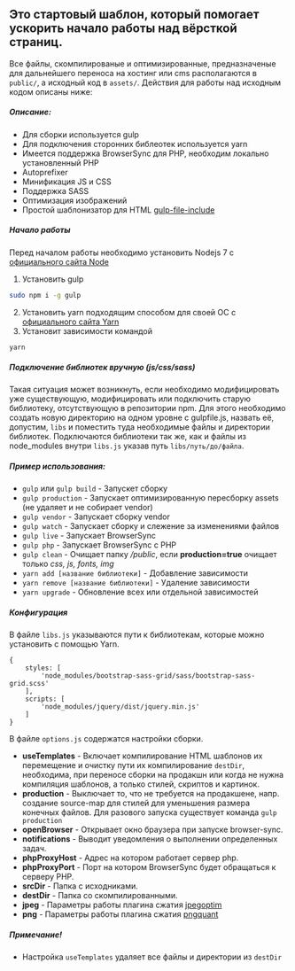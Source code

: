 Это стартовый шаблон, который помогает ускорить начало работы над вёрсткой страниц.
---
Все файлы, скомпилированые и оптимизированные, предназначеные для дальнейшего переноса на хостинг или cms располагаются в `public/`,
а исходный код в `assets/`. Действия для работы над исходным кодом описаны ниже:

##### Описание:
* Для сборки используется gulp
* Для подключения сторонних библеотек используется yarn
* Имеется поддержка BrowserSync для PHP, необходим локально установленный PHP
* Autoprefixer
* Минификация JS и CSS
* Поддержка SASS
* Оптимизация изображений
* Простой шаблонизатор для HTML [gulp-file-include](https://www.npmjs.com/package/gulp-file-include)

##### Начало работы
Перед началом работы необходимо установить Nodejs 7 с [официального сайта Node](https://nodejs.org/en/download/)
1. Установить gulp
```bash
sudo npm i -g gulp
```
2. Установить yarn подходящим способом для своей ОС с [официального сайта Yarn](https://yarnpkg.com/en/docs/install)
3. Установит зависимости командой
```bash
yarn
```

##### Подключение библиотек вручную (js/css/sass)
Такая ситуация может возникнуть, если необходимо модифицировать уже существующую, модифицировать или подключить старую библиотеку, отсутствующую в репозитории npm.
Для этого необходимо создать новую директорию на одном уровне с gulpfile.js, назвать её, допустим, `libs` и поместить туда необходимые файлы и директории библиотек. Подключаются библиотеки так же, как и файлы из node_modules внутри `libs.js` указав путь `libs/путь/до/файла`.

##### Пример использования:
* `gulp` или `gulp build` - Запускет сборку
* `gulp production` - Запускает оптимизированную пересборку assets (не удаляет и не собирает vendor)
* `gulp vendor` - Запускает сборку vendor
* `gulp watch` - Запускает сборку и слежение за изменениями файлов
* `gulp live` - Запускает BrowserSync
* `gulp php` - Запускает BrowserSync с PHP
* `gulp clean` - Очищает папку */public*, если **production=true** очищает только *css, js, fonts, img*
* `yarn add [название библиотеки]` - Добавление зависимости
* `yarn remove [название библиотеки]` - Удаление зависимости
* `yarn upgrade` - Обновление всех или отдельной зависимостей

##### Конфигурация
В файле `libs.js` указываются пути к библиотекам, которые можно установить с помощью Yarn.

```text
{
    styles: [
        'node_modules/bootstrap-sass-grid/sass/bootstrap-sass-grid.scss'
    ],
    scripts: [
        'node_modules/jquery/dist/jquery.min.js'
    ]
}
```

В файле `options.js` содержатся настройки сборки.
* **useTemplates** - Включает компилирование HTML шаблонов их перемещение и очистку пути их компилирование `destDir`, необходима, при переносе сборки на продакшн или когда не нужна компиляция шаблонов, а только стилей, скриптов и картинок.
* **production** - Выключает то, что не требуется на продакшене, напр. создание source-map для стилей для уменьшения размера конечных файлов. Для разового запуска существует команда `gulp production`
* **openBrowser** - Открывает окно браузера при запуске browser-sync.
* **notifications** - Выводит уведомления о выполнении определенных задач.
* **phpProxyHost** - Адрес на котором работает сервер php.
* **phpProxyPort** - Порт на котором BrowserSync будет обращаться к серверу PHP.
* **srcDir** - Папка с исходниками.
* **destDir** - Папка со скомпилированными.
* **jpeg** - Параметры работы плагина сжатия [jpegoptim](https://www.npmjs.com/package/imagemin-jpegoptim)
* **png** - Параметры работы плагина сжатия [pngquant](https://www.npmjs.com/package/imagemin-pngquant)

##### Примечание!
* Настройка `useTemplates` удаляет все файлы и директории из `destDir`